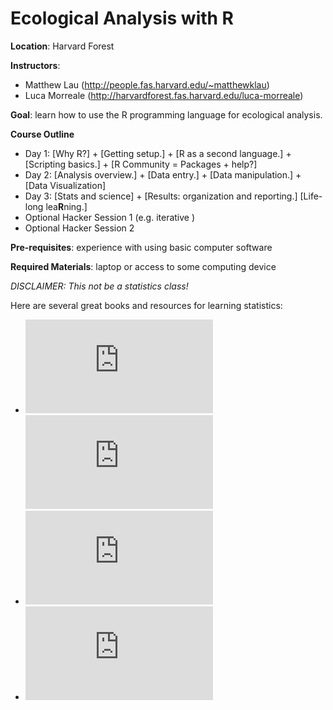 # Ecological Analysis with R

**Location**: Harvard Forest

**Instructors**: 

- Matthew Lau (http://people.fas.harvard.edu/~matthewklau)
- Luca Morreale (http://harvardforest.fas.harvard.edu/luca-morreale)

**Goal**: learn how to use the R programming language for ecological
 analysis.

**Course Outline**

- Day 1: [Why R?] + [Getting setup.] + [R as a second language.] +
  [Scripting basics.] + [R Community = Packages + help?]
- Day 2: [Analysis overview.] + [Data entry.] + [Data manipulation.] +
  [Data Visualization]
- Day 3: [Stats and science] + [Results: organization and reporting.]
  [Life-long lea**R**ning.]
- Optional Hacker Session 1 (e.g. iterative )
- Optional Hacker Session 2

**Pre-requisites**: experience with using basic computer software

**Required Materials**: laptop or access to some computing device

*DISCLAIMER: This not be a statistics class!*

Here are several great books and resources for learning statistics:

- ![Ecological Models and Data in R](http://ms.mcmaster.ca/~bolker/emdbook/index.html) ![(pdf)](https://ms.mcmaster.ca/~bolker/emdbook/book.pdf)
- ![A Primer of Ecological Statistics](http://www.sinauer.com/a-primer-of-ecological-statistics.html)
- ![The Ecological Detective](http://press.princeton.edu/titles/5987.html)


